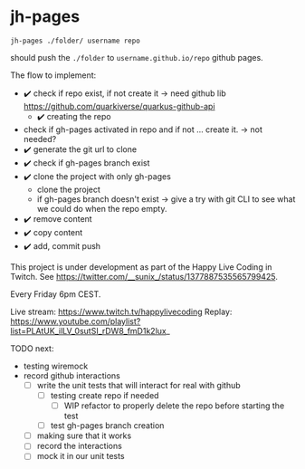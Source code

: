 # jh-pages

```
jh-pages ./folder/ username repo
```

should push the `./folder` to `username.github.io/repo` github pages. 

The flow to implement:

 - ✔️ check if repo exist, if not create it -> need github lib https://github.com/quarkiverse/quarkus-github-api
   - ✔️ creating the repo
 - check if gh-pages activated in repo and if not ... create it. -> not needed?
 - ✔️ generate the git url to clone
 - ✔️ check if gh-pages branch exist
 - ✔️ clone the project with only gh-pages
    - clone the project
    - if gh-pages branch doesn't exist -> give a try with git CLI to see what we could do when the repo empty. 
 - ✔️ remove content
 - ✔️ copy content
 - ✔️ add, commit push


This project is under development as part of the Happy Live Coding in Twitch. See https://twitter.com/__sunix_/status/1377887535565799425.

Every Friday 6pm CEST.

Live stream: https://www.twitch.tv/happylivecoding
Replay: https://www.youtube.com/playlist?list=PLAtUK_ilLV_0sutSI_rDW8_fmD1k2lux_

TODO next:
- testing wiremock
- record github interactions
  - [ ] write the unit tests that will interact for real
  with github
    - [ ] testing create repo if needed
      - [ ] WIP refactor to properly delete the repo before starting the test
    - [ ] test gh-pages branch creation
  - [ ] making sure that it works
  - [ ] record the interactions
  - [ ] mock it in our unit tests
